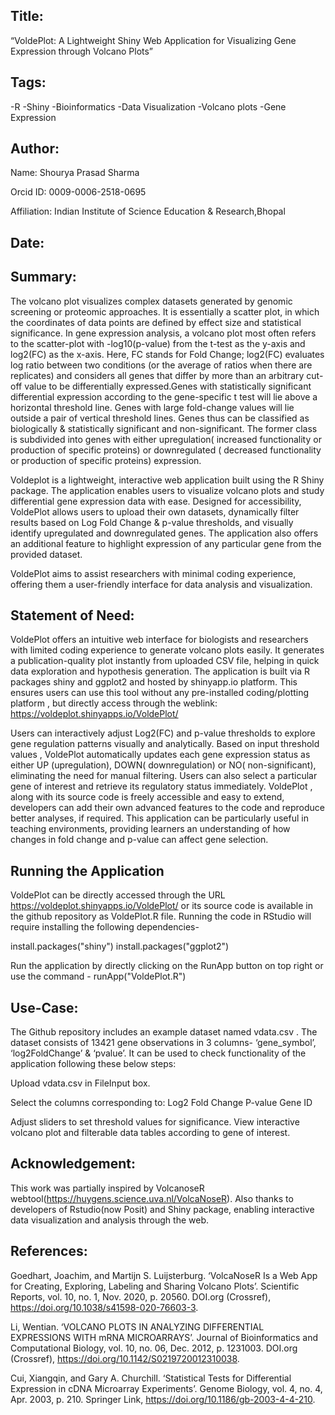 
Title:
--
“VoldePlot: A Lightweight Shiny Web Application for Visualizing Gene Expression through Volcano Plots”


Tags: 
--
-R
-Shiny
-Bioinformatics
-Data Visualization
-Volcano plots
-Gene Expression

Author: 
--
Name: Shourya Prasad Sharma

Orcid ID: 0009-0006-2518-0695

Affiliation: Indian Institute of Science Education & Research,Bhopal

Date:
--

Summary:
--

The volcano plot visualizes complex datasets generated by genomic screening or proteomic approaches. It is essentially a scatter plot, in which the coordinates of data points are defined by effect size and statistical significance. In gene expression analysis, a volcano plot most often refers to the scatter-plot with -log10(p-value) from the t-test as the y-axis and log2(FC) as the x-axis. Here, FC stands for Fold Change; log2(FC) evaluates log ratio between two conditions (or the average of ratios when there are replicates) and considers all genes that differ by more than an arbitrary cut-off value to be differentially expressed.Genes with statistically significant differential expression according to the gene-specific t test will lie above a horizontal threshold line. Genes with large fold-change values will lie outside a pair of vertical threshold lines. Genes thus can be classified as biologically & statistically significant and non-significant. The former class is subdivided into genes with either upregulation( increased functionality or production of specific proteins) or downregulated ( decreased functionality or production of specific proteins) expression.



Voldeplot is a lightweight, interactive web application built using the R Shiny package. The application enables users to visualize volcano plots and study differential gene expression data with ease. Designed for accessibility, VoldePlot allows users to upload their own datasets, dynamically filter results based on Log Fold Change & p-value thresholds, and visually identify upregulated and downregulated genes. The application also offers an additional feature to highlight expression of any particular gene from the provided dataset. 

VoldePlot aims to assist researchers with minimal coding experience, offering them a user-friendly interface for data analysis and visualization.

Statement of Need:
--

VoldePlot offers an intuitive web interface for biologists and researchers with limited coding experience to generate volcano plots easily. It generates a publication-quality plot instantly from uploaded CSV file, helping in quick data exploration and hypothesis generation. The application is built via R packages shiny and ggplot2 and hosted by shinyapp.io platform. This ensures users can use this tool without any pre-installed coding/plotting platform , but directly access through the weblink: https://voldeplot.shinyapps.io/VoldePlot/

Users can interactively adjust Log2(FC) and p-value thresholds to explore gene regulation patterns visually and analytically. Based on input threshold values , VoldePlot automatically updates each gene expression status as either UP (upregulation), DOWN( downregulation) or NO( non-significant), eliminating the need for manual filtering. Users can also select a particular gene of interest and retrieve its regulatory status immediately.
 VoldePlot , along with its source code is freely accessible and easy to extend, developers can add their own advanced features to the code and reproduce better analyses, if required. This application can be particularly useful in teaching environments, providing learners an understanding of how changes in fold change and p-value can affect gene selection. 

Running the Application
--

VoldePlot can be directly accessed through the URL https://voldeplot.shinyapps.io/VoldePlot/ or its source code is available in the github repository as VoldePlot.R file. Running the code in RStudio will require installing the following dependencies-

install.packages("shiny")
install.packages("ggplot2")

Run the application by directly clicking on the RunApp button on top right or use the command -
runApp("VoldePlot.R")

Use-Case:
--

The Github repository includes an example dataset named vdata.csv . The dataset consists of 13421 gene observations in 3 columns- ‘gene_symbol’, ‘log2FoldChange’ & ‘pvalue’. It can be used to check functionality of the application following these below steps:

Upload vdata.csv in FileInput box.

Select the columns corresponding to:
Log2 Fold Change
P-value
Gene ID


Adjust sliders to set threshold values for significance.
View interactive volcano plot and filterable data tables according to gene of interest. 



Acknowledgement:
--

This work was partially inspired by VolcanoseR webtool(https://huygens.science.uva.nl/VolcaNoseR). Also thanks to developers of Rstudio(now Posit) and Shiny package, enabling interactive data visualization and analysis through the web.


References:
--


Goedhart, Joachim, and Martijn S. Luijsterburg. ‘VolcaNoseR Is a Web App for Creating, Exploring, Labeling and Sharing Volcano Plots’. Scientific Reports, vol. 10, no. 1, Nov. 2020, p. 20560. DOI.org (Crossref), https://doi.org/10.1038/s41598-020-76603-3.

Li, Wentian. ‘VOLCANO PLOTS IN ANALYZING DIFFERENTIAL EXPRESSIONS WITH mRNA MICROARRAYS’. Journal of Bioinformatics and Computational Biology, vol. 10, no. 06, Dec. 2012, p. 1231003. DOI.org (Crossref), https://doi.org/10.1142/S0219720012310038.

Cui, Xiangqin, and Gary A. Churchill. ‘Statistical Tests for Differential Expression in cDNA Microarray Experiments’. Genome Biology, vol. 4, no. 4, Apr. 2003, p. 210. Springer Link, https://doi.org/10.1186/gb-2003-4-4-210.




